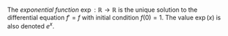 The *exponential function* $\exp: \mathbb{R} \to \mathbb{R}$ is the unique solution to the differential equation $f'=f$ with initial condition $f(0)=1$. The value $\exp(x)$ is also denoted $e^x$.
